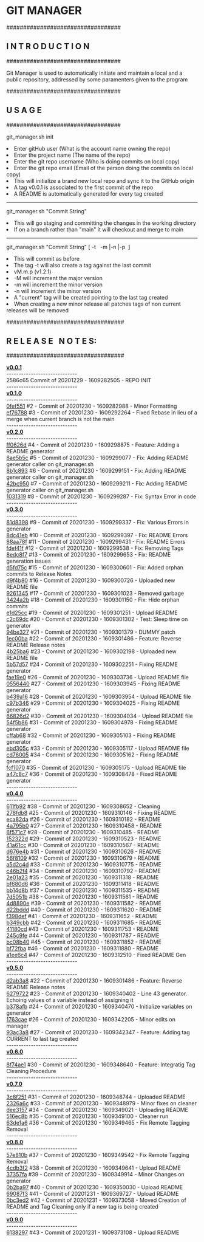 <h1>GIT MANAGER</h1>
<p>
##################################<br>
<h2><nospace>I N T R O D U C T I O N</h2>
##################################
<p>Git Manager is used to automatically initiate and maintain a local and a public repository, addressed by some paramenters given to the program<p>
##################################
<h2><nospace>U S A G E</h2>
##################################
<p>git_manager.sh init
<li>Enter gitHub user (What is the account name owning the repo)</li>
<li>Enter the project name (The name of the repo)</li>
<li>Enter the git repo username (Who is doing commits on local copy)</li>
<li>Enter the git repo email (Email of the person doing the commits on local copy)</li>
<li>This will initialize a brand new local repo and sync it to the GitHub origin</li>
<li>A tag v0.0.1 is associated to the first commit of the repo
<li>A README is automatically generated for every tag created
<hr>
<p>git_manager.sh "Commit String"
<li>This will go staging and committing the changes in the working directory</li>
<li>If on a branch rather than "main" it will checkout and merge to main
<hr>
<p>git_manager.sh "Commit String" [&nbsp;-t&nbsp;&nbsp;  -m&nbsp;|-n&nbsp;|-p&nbsp;&nbsp;]
<li>This will commit as before </li>
<li>The tag -t will also create a tag against the last commit</li>
<li>vM.m.p (v1.2.1)
<li>-M will increment the major version
<li>-m will increment the minor version
<li>-n will increment the minor version
<li>A "current" tag will be created pointing to the last tag created
<li>When creating a new minor release all patches tags of non current releases will be removed
<p>
<p>
###################################
<nospace><h2>R E L E A S E&nbsp;&nbsp;&nbsp;N O T E S:</h2>
###################################<p>
<rlsnts>
<b><a href="https://github.com/GioLauria/git_manager/tree/v0.0.1">v0.0.1</a></b> <br>----------------------------- <br>2586c65 Commit of 20201229 - 1609282505 -  REPO INIT <br>-----------------------------<br> <b><a href="https://github.com/GioLauria/git_manager/tree/v0.1.0">v0.1.0</a></b> <br>----------------------------- <br><a href="https://github.com/GioLauria/git_manager/commit/0fef551">0fef551</a> #2 - Commit of 20201230 - 1609282988 - Minor Formatting <br><a href="https://github.com/GioLauria/git_manager/commit/ef76788">ef76788</a> #3 - Commit of 20201230 - 1609292264 - Fixed Rebase in lieu of a merge when current branch is not the main <br>-----------------------------<br> <b><a href="https://github.com/GioLauria/git_manager/tree/v0.2.0">v0.2.0</a></b> <br>----------------------------- <br><a href="https://github.com/GioLauria/git_manager/commit/ff0626d">ff0626d</a> #4 - Commit of 20201230 - 1609298875 - Feature: Adding a README generator <br><a href="https://github.com/GioLauria/git_manager/commit/8ae5b5c">8ae5b5c</a> #5 - Commit of 20201230 - 1609299077 - Fix: Adding README generator caller on git_manager.sh <br><a href="https://github.com/GioLauria/git_manager/commit/8b1c893">8b1c893</a> #6 - Commit of 20201230 - 1609299151 - Fix: Adding README generator caller on git_manager.sh <br><a href="https://github.com/GioLauria/git_manager/commit/42bc950">42bc950</a> #7 - Commit of 20201230 - 1609299211 - Fix: Adding README generator caller on git_manager.sh <br><a href="https://github.com/GioLauria/git_manager/commit/1031319">1031319</a> #8 - Commit of 20201230 - 1609299287 - Fix: Syntax Error in code <br>-----------------------------<br> <b><a href="https://github.com/GioLauria/git_manager/tree/v0.3.0">v0.3.0</a></b> <br>----------------------------- <br><a href="https://github.com/GioLauria/git_manager/commit/81d8398">81d8398</a> #9 - Commit of 20201230 - 1609299337 - Fix: Various Errors in generator <br><a href="https://github.com/GioLauria/git_manager/commit/8dc41eb">8dc41eb</a> #10 - Commit of 20201230 - 1609299397 - Fix: README Errors <br><a href="https://github.com/GioLauria/git_manager/commit/88aa78f">88aa78f</a> #11 - Commit of 20201230 - 1609299431 - Fix: README Errors <br><a href="https://github.com/GioLauria/git_manager/commit/fdef41f">fdef41f</a> #12 - Commit of 20201230 - 1609299538 - Fix: Removing Tags <br><a href="https://github.com/GioLauria/git_manager/commit/8edc8f7">8edc8f7</a> #13 - Commit of 20201230 - 1609299653 - Fix: README generation issues <br><a href="https://github.com/GioLauria/git_manager/commit/d5fd75c">d5fd75c</a> #15 - Commit of 20201230 - 1609300601 - Fix: Added orphan commits to Release Notes <br><a href="https://github.com/GioLauria/git_manager/commit/d9f4b80">d9f4b80</a> #16 - Commit of 20201230 - 1609300726 - Uploaded new README file <br><a href="https://github.com/GioLauria/git_manager/commit/9261345">9261345</a> #17 - Commit of 20201230 - 1609301023 - Removed garbage <br><a href="https://github.com/GioLauria/git_manager/commit/3424a2b">3424a2b</a> #18 - Commit of 20201230 - 1609301150 - Fix: Hide orphan commits <br><a href="https://github.com/GioLauria/git_manager/commit/e1d25cc">e1d25cc</a> #19 - Commit of 20201230 - 1609301251 - Upload README <br><a href="https://github.com/GioLauria/git_manager/commit/c2c69dc">c2c69dc</a> #20 - Commit of 20201230 - 1609301302 - Test: Sleep time on generator <br><a href="https://github.com/GioLauria/git_manager/commit/94be327">94be327</a> #21 - Commit of 20201230 - 1609301379 - DUMMY patch <br><a href="https://github.com/GioLauria/git_manager/commit/1ec00ba">1ec00ba</a> #22 - Commit of 20201230 - 1609301486 - Feature: Reverse README Release notes <br><a href="https://github.com/GioLauria/git_manager/commit/4b25ba6">4b25ba6</a> #23 - Commit of 20201230 - 1609302198 - Uploaded new README file <br><a href="https://github.com/GioLauria/git_manager/commit/5b57d57">5b57d57</a> #24 - Commit of 20201230 - 1609302251 - Fixing README generator <br><a href="https://github.com/GioLauria/git_manager/commit/fae19e0">fae19e0</a> #26 - Commit of 20201230 - 1609303736 - Upload README file <br><a href="https://github.com/GioLauria/git_manager/commit/0556440">0556440</a> #27 - Commit of 20201230 - 1609303945 - Fixing README generator <br><a href="https://github.com/GioLauria/git_manager/commit/b439a16">b439a16</a> #28 - Commit of 20201230 - 1609303954 - Upload README file <br><a href="https://github.com/GioLauria/git_manager/commit/c97b346">c97b346</a> #29 - Commit of 20201230 - 1609304025 - Fixing README generator <br><a href="https://github.com/GioLauria/git_manager/commit/66826d2">66826d2</a> #30 - Commit of 20201230 - 1609304034 - Upload README file <br><a href="https://github.com/GioLauria/git_manager/commit/54f5b86">54f5b86</a> #31 - Commit of 20201230 - 1609304978 - Fixing README generator <br><a href="https://github.com/GioLauria/git_manager/commit/cffab68">cffab68</a> #32 - Commit of 20201230 - 1609305103 - Fixing README generator <br><a href="https://github.com/GioLauria/git_manager/commit/ebd305c">ebd305c</a> #33 - Commit of 20201230 - 1609305117 - Upload README file <br><a href="https://github.com/GioLauria/git_manager/commit/cd76005">cd76005</a> #34 - Commit of 20201230 - 1609305162 - Fixing README generator <br><a href="https://github.com/GioLauria/git_manager/commit/fcf1070">fcf1070</a> #35 - Commit of 20201230 - 1609305175 - Upload README file <br><a href="https://github.com/GioLauria/git_manager/commit/a47c8c7">a47c8c7</a> #36 - Commit of 20201230 - 1609308478 - Fixed README generator <br>-----------------------------<br> <b><a href="https://github.com/GioLauria/git_manager/tree/v0.4.0">v0.4.0</a></b> <br>----------------------------- <br><a href="https://github.com/GioLauria/git_manager/commit/611fb92">611fb92</a> #38 - Commit of 20201230 - 1609308652 - Cleaning <br><a href="https://github.com/GioLauria/git_manager/commit/278fdb8">278fdb8</a> #25 - Commit of 20201230 - 1609310146 - Fixing README <br><a href="https://github.com/GioLauria/git_manager/commit/eca82da">eca82da</a> #26 - Commit of 20201230 - 1609310182 - README <br><a href="https://github.com/GioLauria/git_manager/commit/4a795b0">4a795b0</a> #27 - Commit of 20201230 - 1609310458 - README <br><a href="https://github.com/GioLauria/git_manager/commit/6f571c7">6f571c7</a> #28 - Commit of 20201230 - 1609310485 - README <br><a href="https://github.com/GioLauria/git_manager/commit/152322d">152322d</a> #29 - Commit of 20201230 - 1609310523 - README <br><a href="https://github.com/GioLauria/git_manager/commit/41a61cc">41a61cc</a> #30 - Commit of 20201230 - 1609310567 - README <br><a href="https://github.com/GioLauria/git_manager/commit/d676e4b">d676e4b</a> #31 - Commit of 20201230 - 1609310626 - README <br><a href="https://github.com/GioLauria/git_manager/commit/56f8109">56f8109</a> #32 - Commit of 20201230 - 1609310679 - README <br><a href="https://github.com/GioLauria/git_manager/commit/a5d2c4d">a5d2c4d</a> #33 - Commit of 20201230 - 1609310775 - README <br><a href="https://github.com/GioLauria/git_manager/commit/c46b2f4">c46b2f4</a> #34 - Commit of 20201230 - 1609310792 - README <br><a href="https://github.com/GioLauria/git_manager/commit/2e01a23">2e01a23</a> #35 - Commit of 20201230 - 1609311318 - README <br><a href="https://github.com/GioLauria/git_manager/commit/bf680d6">bf680d6</a> #36 - Commit of 20201230 - 1609311418 - README <br><a href="https://github.com/GioLauria/git_manager/commit/bb14d8b">bb14d8b</a> #37 - Commit of 20201230 - 1609311535 - README <br><a href="https://github.com/GioLauria/git_manager/commit/7d5051b">7d5051b</a> #38 - Commit of 20201230 - 1609311561 - README <br><a href="https://github.com/GioLauria/git_manager/commit/4d8890e">4d8890e</a> #39 - Commit of 20201230 - 1609311582 - README <br><a href="https://github.com/GioLauria/git_manager/commit/d22bddd">d22bddd</a> #40 - Commit of 20201230 - 1609311620 - README <br><a href="https://github.com/GioLauria/git_manager/commit/f398def">f398def</a> #41 - Commit of 20201230 - 1609311652 - README <br><a href="https://github.com/GioLauria/git_manager/commit/b349cbb">b349cbb</a> #42 - Commit of 20201230 - 1609311685 - README <br><a href="https://github.com/GioLauria/git_manager/commit/41180cd">41180cd</a> #43 - Commit of 20201230 - 1609311753 - README <br><a href="https://github.com/GioLauria/git_manager/commit/245c9fe">245c9fe</a> #44 - Commit of 20201230 - 1609311787 - README <br><a href="https://github.com/GioLauria/git_manager/commit/bc08b40">bc08b40</a> #45 - Commit of 20201230 - 1609311852 - README <br><a href="https://github.com/GioLauria/git_manager/commit/bf72fba">bf72fba</a> #46 - Commit of 20201230 - 1609311880 - README <br><a href="https://github.com/GioLauria/git_manager/commit/a1ee6c4">a1ee6c4</a> #47 - Commit of 20201230 - 1609312510 - Fixed README Gen <br>-----------------------------<br> <b><a href="https://github.com/GioLauria/git_manager/tree/v0.5.0">v0.5.0</a></b> <br>----------------------------- <br><a href="https://github.com/GioLauria/git_manager/commit/d2ab3a8">d2ab3a8</a> #22 - Commit of 20201230 - 1609301486 - Feature: Reverse README Release notes <br><a href="https://github.com/GioLauria/git_manager/commit/6279722">6279722</a> #23 - Commit of 20201230 - 1609340402 - Line 43 generator. Echoing values of a variable instead of assigning it <br><a href="https://github.com/GioLauria/git_manager/commit/b378afb">b378afb</a> #24 - Commit of 20201230 - 1609340470 - Initialize variables on generator <br><a href="https://github.com/GioLauria/git_manager/commit/1763cae">1763cae</a> #26 - Commit of 20201230 - 1609342205 - Minor edits on manager <br><a href="https://github.com/GioLauria/git_manager/commit/93ac3a8">93ac3a8</a> #27 - Commit of 20201230 - 1609342347 - Feature: Adding tag CURRENT to last tag created <br>-----------------------------<br> <b><a href="https://github.com/GioLauria/git_manager/tree/v0.6.0">v0.6.0</a></b> <br>----------------------------- <br><a href="https://github.com/GioLauria/git_manager/commit/8f74ae1">8f74ae1</a> #30 - Commit of 20201230 - 1609348640 - Feature: Integratig Tag Cleaning Procedure <br>-----------------------------<br> <b><a href="https://github.com/GioLauria/git_manager/tree/v0.7.0">v0.7.0</a></b> <br>----------------------------- <br><a href="https://github.com/GioLauria/git_manager/commit/3c8f251">3c8f251</a> #31 - Commit of 20201230 - 1609348744 - Uploaded README <br><a href="https://github.com/GioLauria/git_manager/commit/2326a6c">2326a6c</a> #33 - Commit of 20201230 - 1609348979 - Minor fixes on cleaner <br><a href="https://github.com/GioLauria/git_manager/commit/dee3157">dee3157</a> #34 - Commit of 20201230 - 1609349021 - Uploading README <br><a href="https://github.com/GioLauria/git_manager/commit/516ec8b">516ec8b</a> #35 - Commit of 20201230 - 1609349100 - Cleaner run <br><a href="https://github.com/GioLauria/git_manager/commit/63de1a6">63de1a6</a> #36 - Commit of 20201230 - 1609349465 - Fix Remote Tagging Removal <br>-----------------------------<br> <b><a href="https://github.com/GioLauria/git_manager/tree/v0.8.0">v0.8.0</a></b> <br>----------------------------- <br><a href="https://github.com/GioLauria/git_manager/commit/57e810b">57e810b</a> #37 - Commit of 20201230 - 1609349542 - Fix Remote Tagging Removal <br><a href="https://github.com/GioLauria/git_manager/commit/4cdb3f2">4cdb3f2</a> #38 - Commit of 20201230 - 1609349641 - Upload README <br><a href="https://github.com/GioLauria/git_manager/commit/37357fa">37357fa</a> #39 - Commit of 20201230 - 1609349914 - Minor Changes on generator <br><a href="https://github.com/GioLauria/git_manager/commit/0b2ba97">0b2ba97</a> #40 - Commit of 20201230 - 1609350030 - Upload README <br><a href="https://github.com/GioLauria/git_manager/commit/69087f3">69087f3</a> #41 - Commit of 20201231 - 1609369727 - Upload README <br><a href="https://github.com/GioLauria/git_manager/commit/0bc3ed2">0bc3ed2</a> #42 - Commit of 20201231 - 1609373058 - Moved Creation of README and Tag Cleaning only if a new tag is being created <br>-----------------------------<br> <b><a href="https://github.com/GioLauria/git_manager/tree/v0.9.0">v0.9.0</a></b> <br>----------------------------- <br><a href="https://github.com/GioLauria/git_manager/commit/6138297">6138297</a> #43 - Commit of 20201231 - 1609373108 - Upload README
